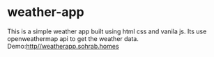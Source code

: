 # weather-app
This is a simple weather app built using html css and vanila js. Its use openweathermap api to get the weather data.
Demo:[http//weatherapp.sohrab.homes](http://weatherapp.sohrab.homes/)
